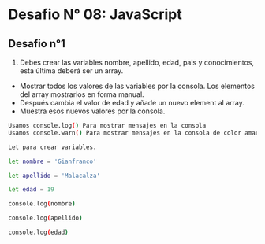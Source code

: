 # Desafio N° 08: JavaScript

## Desafio n°1

1. Debes crear las variables nombre, apellido, edad, pais y conocimientos, esta última deberá ser un array.
- Mostrar todos los valores de las variables por la consola. Los elementos del array mostrarlos en forma manual.
- Después cambia el valor de edad y añade un nuevo element al array.
- Muestra esos nuevos valores por la consola.

```sh
Usamos console.log() Para mostrar mensajes en la consola
Usamos console.warn() Para mostrar mensajes en la consola de color amarillo

Let para crear variables.

let nombre = 'Gianfranco'

let apellido = 'Malacalza'

let edad = 19

console.log(nombre)

console.log(apellido)

console.log(edad)
```
